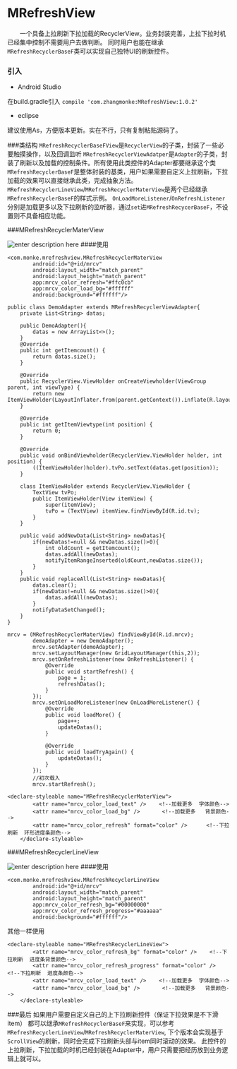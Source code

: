 # MRefreshView
　　一个具备上拉刷新下拉加载的RecyclerView。业务封装完善，上拉下拉时机已经集中控制不需要用户去做判断。
同时用户也能在继承  `MRefreshRecyclerBaseF`类可以实现自己独特UI的刷新控件。

### 引入

 - Android Studio

在build.gradle引入  `compile 'com.zhangmonke:MRefreshView:1.0.2'`

 - eclipse

建议使用As，方便版本更新。实在不行，只有复制粘贴源码了。


###类结构
`MRefreshRecyclerBaseFView`是`RecyclerView`的子类，封装了一些必要触摸操作，以及回调监听
`MRefreshRecyclerViewAdatper`是`Adapter`的子类，封装了刷新以及加载的控制条件。所有使用此类控件的Adapter都要继承这个类
`MRefreshRecyclerBaseF`是整体封装的基类，用户如果需要自定义上拉刷新，下拉加载的效果可以直接继承此类，完成抽象方法。
`MRefreshRecyclerLineView`/`MRefreshRecyclerMaterView`是两个已经继承`MRefreshRecyclerBaseF`的样式示例。
`OnLoadMoreListener`/`OnRefreshListener`分别是加载更多以及下拉刷新的监听器，通过`set`进`MRefreshRecycerBaseF`，不设置则不具备相应功能。

###MRefreshRecyclerMaterView

![enter description here][1]
####使用
``` stylus
<com.monke.mrefreshview.MRefreshRecyclerMaterView
        android:id="@+id/mrcv"
        android:layout_width="match_parent"
        android:layout_height="match_parent"
        app:mrcv_color_refresh="#ffc0cb"
        app:mrcv_color_load_bg="#ffffff"
        android:background="#ffffff"/>
```

``` stylus
public class DemoAdapter extends MRefreshRecyclerViewAdapter{
    private List<String> datas;

    public DemoAdapter(){
        datas = new ArrayList<>();
    }
    @Override
    public int getItemcount() {
        return datas.size();
    }

    @Override
    public RecyclerView.ViewHolder onCreateViewholder(ViewGroup parent, int viewType) {
        return new ItemViewHolder(LayoutInflater.from(parent.getContext()).inflate(R.layout.view_demo_item,parent,false));
    }

    @Override
    public int getItemViewtype(int position) {
        return 0;
    }

    @Override
    public void onBindViewholder(RecyclerView.ViewHolder holder, int position) {
        ((ItemViewHolder)holder).tvPo.setText(datas.get(position));
    }

    class ItemViewHolder extends RecyclerView.ViewHolder {
        TextView tvPo;
        public ItemViewHolder(View itemView) {
            super(itemView);
            tvPo = (TextView) itemView.findViewById(R.id.tv);
        }
    }

    public void addNewData(List<String> newDatas){
        if(newDatas!=null && newDatas.size()>0){
            int oldCount = getItemcount();
            datas.addAll(newDatas);
            notifyItemRangeInserted(oldCount,newDatas.size());
        }
    }
    public void replaceAll(List<String> newDatas){
        datas.clear();
        if(newDatas!=null && newDatas.size()>0){
            datas.addAll(newDatas);
        }
        notifyDataSetChanged();
    }
}
```

``` stylus
mrcv = (MRefreshRecyclerMaterView) findViewById(R.id.mrcv);
        demoAdapter = new DemoAdapter();
        mrcv.setAdapter(demoAdapter);
        mrcv.setLayoutManager(new GridLayoutManager(this,2));
        mrcv.setOnRefreshListener(new OnRefreshListener() {
            @Override
            public void startRefresh() {
                page = 1;
                refreshDatas();
            }
        });
        mrcv.setOnLoadMoreListener(new OnLoadMoreListener() {
            @Override
            public void loadMore() {
                page++;
                updateDatas();
            }

            @Override
            public void loadTryAgain() {
                updateDatas();
            }
        });
        //初次载入
        mrcv.startRefresh();
```

``` stylus
<declare-styleable name="MRefreshRecyclerMaterView">
        <attr name="mrcv_color_load_text" />    <!--加载更多  字体颜色-->
        <attr name="mrcv_color_load_bg" />       <!--加载更多   背景颜色-->
        <attr name="mrcv_color_refresh" format="color" />      <!--下拉刷新  环形进度条颜色-->
    </declare-styleable>
```
###MRefreshRecyclerLineView

![enter description here][2]
####使用
``` stylus
<com.monke.mrefreshview.MRefreshRecyclerLineView
        android:id="@+id/mrcv"
        android:layout_width="match_parent"
        android:layout_height="match_parent"
        app:mrcv_color_refresh_bg="#00000000"
        app:mrcv_color_refresh_progress="#aaaaaa"
        android:background="#ffffff"/>
```
其他一样使用
``` stylus
<declare-styleable name="MRefreshRecyclerLineView">
        <attr name="mrcv_color_refresh_bg" format="color" />    <!--下拉刷新  进度条背景颜色-->
        <attr name="mrcv_color_refresh_progress" format="color" />       <!--下拉刷新  进度条颜色-->
        <attr name="mrcv_color_load_text" />    <!--加载更多  字体颜色-->
        <attr name="mrcv_color_load_bg" />       <!--加载更多   背景颜色-->
    </declare-styleable>
```

###最后
如果用户需要自定义自己的上下拉刷新控件（保证下拉效果是不下滑item）  都可以继承`MRefreshRecyclerBaseF`来实现，可以参考`MRefreshRecyclerLineView`/`MRefreshRecyclerMaterView`,
下个版本会实现基于`ScrollView`的刷新，同时会完成下拉刷新头部与item同时滚动的效果。
此控件的上拉刷新，下拉加载的时机已经封装在Adapter中，用户只需要把经历放到业务逻辑上就可以。



[1]: ./images/gif_1.gif "1.gif"
[2]: ./images/gif_2.gif "2.gif"
